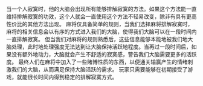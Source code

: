 当一个人寂寞时，他的大脑会出现所有能够排解寂寞的方法。如果这个方法能一直维持排解寂寞的功效，这个人就会一直使用这个方法不轻易改变，除非有具有更高性价比的其他方法出现。
麻将仅具备简单的规则，当我们选择麻将排解寂寞时，麻将的相关信息会以有序的方式进入我们的大脑，使得我们大脑可以在一段时间内一直排解寂寞。
但当我们对麻将的规则熟悉后，这些信息能够本能地被我们地大脑处理，此时地处理强度无法达到让大脑保持活跃地程度。当再过一段时间后，如果没有额外地动力，大脑就会产生不舒适的寂寞感，警告我们大脑需要更多的活跃度。
最终人们在麻将中加入了一些赌博性质的东西，以便通关输赢产生的情绪刺激我们的大脑，从而满足保持大脑活跃的需求。
玩家只需要能够在初期接受了游戏，就能很长时间内得到稳定的排解寂寞方式。
